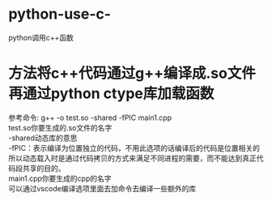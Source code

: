 # python-use-c-
python调用c++函数

# 方法将c++代码通过g++编译成.so文件再通过python ctype库加载函数
参考命令:
g++ -o test.so -shared -fPIC main1.cpp \
test.so你要生成的.so文件的名字 \
-shared动态库的意思 \
-fPIC：表示编译为位置独立的代码，不用此选项的话编译后的代码是位置相关的所以动态载入时是通过代码拷贝的方式来满足不同进程的需要，而不能达到真正代码段共享的目的。 \
main1.cpp你要生成的cpp的名字 \
可以通过vscode编译选项里面去加命令去编译一些额外的库
